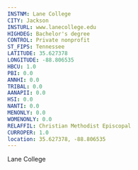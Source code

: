 ```yaml
---
INSTNM: Lane College
CITY: Jackson
INSTURL: www.lanecollege.edu
HIGHDEG: Bachelor's degree
CONTROL: Private nonprofit
ST_FIPS: Tennessee
LATITUDE: 35.627378
LONGITUDE: -88.806535
HBCU: 1.0
PBI: 0.0
ANNHI: 0.0
TRIBAL: 0.0
AANAPII: 0.0
HSI: 0.0
NANTI: 0.0
MENONLY: 0.0
WOMENONLY: 0.0
RELAFFIL: Christian Methodist Episcopal
CURROPER: 1.0
location: 35.627378, -88.806535
---
```

Lane College